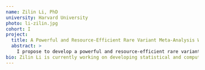 ```yaml
---
name: Zilin Li, PhD
university: Harvard University
photo: li-zilin.jpg
cohort: I
project:
  title: A Powerful and Resource-Efficient Rare Variant Meta-Analysis Workflow for Large-Scale Multi-Ethnic Sequencing Association Studies Using Summary Statistics and Functional Annotations
  abstract: >
    I propose to develop a powerful and resource-efficient rare variant (RV) meta-analysis cloud-based workflow using summary statistics on <em>BDC Powered by Terra (BDC-Terra)</em>. The proposed workflow is computationally scalable while accounting for population structure and relatedness for continuous and dichotomous traits. It empowers RV association analyses by dynamically incorporating multiple functional annotations and multi-ethnic information. In collaboration with several TOPMed working groups (WGs), including the Lipids WG, I will generate shareable RV summary statistics and perform meta-analysis of TOPMed and UK Biobank data. I will provide training in use of the workflow to consortium members and the broader community.
bio: Zilin Li is currently working on developing statistical and computational methods for analysis of massive Whole Genome Sequencing (WGS) studies and applying them to analyze two high profile large-scale NIH whole genome sequencing studies, the NHGRI Genome Sequencing Program and the NHLBI Trans-omics Precision Medicine Program. Li is currently working as a research associate in the Department of Biostatistics at the Harvard T.H. School of Public Health.
---
```

